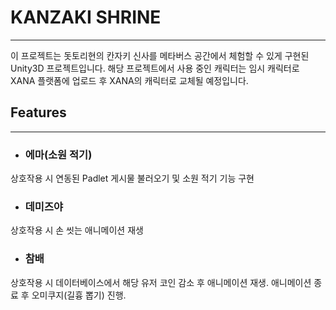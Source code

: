 <!-- Heading -->

# KANZAKI SHRINE

---

이 프로젝트는 돗토리현의 칸자키 신사를 메타버스 공간에서 체험할 수 있게 구현된 Unity3D 프로젝트입니다.
해당 프로젝트에서 사용 중인 캐릭터는 임시 캐릭터로 XANA 플랫폼에 업로드 후 XANA의 캐릭터로 교체될 예정입니다.

## Features

---

- ### **에마(소원 적기)**

상호작용 시 연동된 Padlet 게시물 불러오기 및 소원 적기 기능 구현

- ### **데미즈야**

상호작용 시 손 씻는 애니메이션 재생

- ### **참배**

상호작용 시 데이터베이스에서 해당 유저 코인 감소 후 애니메이션 재생. 애니메이션 종료 후 오미쿠지(길흉 뽑기) 진행.
